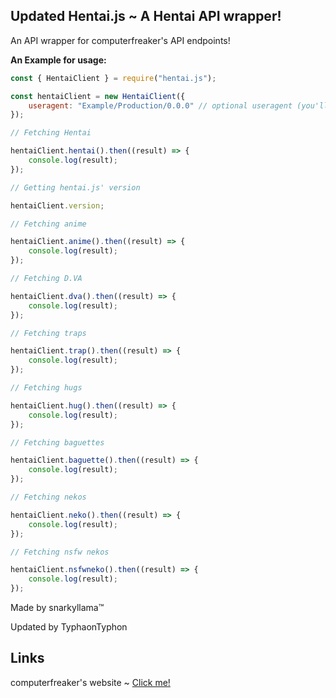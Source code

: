 ## Updated Hentai.js ~ A Hentai API wrapper!

An API wrapper for computerfreaker's API endpoints!

**An Example for usage:**
```js
const { HentaiClient } = require("hentai.js");

const hentaiClient = new HentaiClient({
    useragent: "Example/Production/0.0.0" // optional useragent (you'll be given a shitty hentai.js useragent if you don't edit this)
});

// Fetching Hentai

hentaiClient.hentai().then((result) => {
    console.log(result);
});

// Getting hentai.js' version

hentaiClient.version;

// Fetching anime

hentaiClient.anime().then((result) => {
    console.log(result);
});

// Fetching D.VA

hentaiClient.dva().then((result) => {
    console.log(result);
});

// Fetching traps

hentaiClient.trap().then((result) => {
    console.log(result);
});

// Fetching hugs

hentaiClient.hug().then((result) => {
    console.log(result);
});

// Fetching baguettes

hentaiClient.baguette().then((result) => {
    console.log(result);
});

// Fetching nekos

hentaiClient.neko().then((result) => {
    console.log(result);
});

// Fetching nsfw nekos

hentaiClient.nsfwneko().then((result) => {
    console.log(result);
});

```

Made by snarkyllama™

Updated by TyphaonTyphon

## Links

computerfreaker's website ~ [Click me!](https://computerfreaker.cf/)
